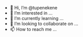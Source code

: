 - 👋 Hi, I’m @tupenekene
- 👀 I’m interested in ...
- 🌱 I’m currently learning ...
- 💞️ I’m looking to collaborate on ...
- 📫 How to reach me ...

<!---
tupenekene/tupenekene is a ✨ special ✨ repository because its `README.md` (this file) appears on your GitHub profile.
You can click the Preview link to take a look at your changes.
--->
